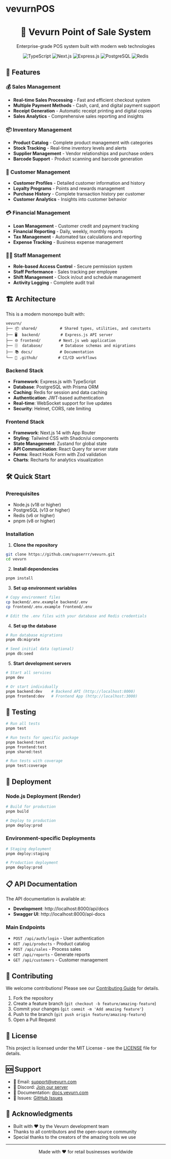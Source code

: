 # vevurnPOS

<div align="center">
  <h1>🏪 Vevurn Point of Sale System</h1>
  <p>Enterprise-grade POS system built with modern web technologies</p>
  
  ![TypeScript](https://img.shields.io/badge/TypeScript-007ACC?style=for-the-badge&logo=typescript&logoColor=white)
  ![Next.js](https://img.shields.io/badge/Next.js-000000?style=for-the-badge&logo=next.js&logoColor=white)
  ![Express.js](https://img.shields.io/badge/Express.js-404D59?style=for-the-badge&logo=express&logoColor=white)
  ![PostgreSQL](https://img.shields.io/badge/PostgreSQL-316192?style=for-the-badge&logo=postgresql&logoColor=white)
  ![Redis](https://img.shields.io/badge/Redis-DC382D?style=for-the-badge&logo=redis&logoColor=white)
</div>

## 🚀 Features

### 💰 Sales Management
- **Real-time Sales Processing** - Fast and efficient checkout system
- **Multiple Payment Methods** - Cash, card, and digital payment support
- **Receipt Generation** - Automatic receipt printing and digital copies
- **Sales Analytics** - Comprehensive sales reporting and insights

### 📦 Inventory Management
- **Product Catalog** - Complete product management with categories
- **Stock Tracking** - Real-time inventory levels and alerts
- **Supplier Management** - Vendor relationships and purchase orders
- **Barcode Support** - Product scanning and barcode generation

### 👥 Customer Management
- **Customer Profiles** - Detailed customer information and history
- **Loyalty Programs** - Points and rewards management
- **Purchase History** - Complete transaction history per customer
- **Customer Analytics** - Insights into customer behavior

### 💳 Financial Management
- **Loan Management** - Customer credit and payment tracking
- **Financial Reporting** - Daily, weekly, monthly reports
- **Tax Management** - Automated tax calculations and reporting
- **Expense Tracking** - Business expense management

### 👨‍💼 Staff Management
- **Role-based Access Control** - Secure permission system
- **Staff Performance** - Sales tracking per employee
- **Shift Management** - Clock in/out and schedule management
- **Activity Logging** - Complete audit trail

## 🏗️ Architecture

This is a modern monorepo built with:

```
vevurn/
├── 📦 shared/          # Shared types, utilities, and constants
├── 🖥️  backend/         # Express.js API server
├── 🌐 frontend/        # Next.js web application
├── 🗄️  database/        # Database schemas and migrations
├── 📚 docs/            # Documentation
└── 🔧 .github/         # CI/CD workflows
```

### Backend Stack
- **Framework**: Express.js with TypeScript
- **Database**: PostgreSQL with Prisma ORM
- **Caching**: Redis for session and data caching
- **Authentication**: JWT-based authentication
- **Real-time**: WebSocket support for live updates
- **Security**: Helmet, CORS, rate limiting

### Frontend Stack
- **Framework**: Next.js 14 with App Router
- **Styling**: Tailwind CSS with Shadcn/ui components
- **State Management**: Zustand for global state
- **API Communication**: React Query for server state
- **Forms**: React Hook Form with Zod validation
- **Charts**: Recharts for analytics visualization

## 🛠️ Quick Start

### Prerequisites
- Node.js (v18 or higher)
- PostgreSQL (v13 or higher)
- Redis (v6 or higher)
- pnpm (v8 or higher)

### Installation

1. **Clone the repository**
```bash
git clone https://github.com/supserrr/vevurn.git
cd vevurn
```

2. **Install dependencies**
```bash
pnpm install
```

3. **Set up environment variables**
```bash
# Copy environment files
cp backend/.env.example backend/.env
cp frontend/.env.example frontend/.env

# Edit the .env files with your database and Redis credentials
```

4. **Set up the database**
```bash
# Run database migrations
pnpm db:migrate

# Seed initial data (optional)
pnpm db:seed
```

5. **Start development servers**
```bash
# Start all services
pnpm dev

# Or start individually
pnpm backend:dev    # Backend API (http://localhost:8000)
pnpm frontend:dev   # Frontend App (http://localhost:3000)
```

## 🧪 Testing

```bash
# Run all tests
pnpm test

# Run tests for specific package
pnpm backend:test
pnpm frontend:test
pnpm shared:test

# Run tests with coverage
pnpm test:coverage
```

## 🚀 Deployment

### Node.js Deployment (Render)
```bash
# Build for production
pnpm build

# Deploy to production
pnpm deploy:prod
```

### Environment-specific Deployments
```bash
# Staging deployment
pnpm deploy:staging

# Production deployment
pnpm deploy:prod
```

## 📋 API Documentation

The API documentation is available at:
- **Development**: http://localhost:8000/api/docs
- **Swagger UI**: http://localhost:8000/api-docs

### Main Endpoints

- `POST /api/auth/login` - User authentication
- `GET /api/products` - Product catalog
- `POST /api/sales` - Process sales
- `GET /api/reports` - Generate reports
- `GET /api/customers` - Customer management

## 🤝 Contributing

We welcome contributions! Please see our [Contributing Guide](CONTRIBUTING.md) for details.

1. Fork the repository
2. Create a feature branch (`git checkout -b feature/amazing-feature`)
3. Commit your changes (`git commit -m 'Add amazing feature'`)
4. Push to the branch (`git push origin feature/amazing-feature`)
5. Open a Pull Request

## 📄 License

This project is licensed under the MIT License - see the [LICENSE](LICENSE) file for details.

## 🆘 Support

- 📧 Email: support@vevurn.com
- 💬 Discord: [Join our server](https://discord.gg/vevurn)
- 📖 Documentation: [docs.vevurn.com](https://docs.vevurn.com)
- 🐛 Issues: [GitHub Issues](https://github.com/supserrr/vevurn/issues)

## 🙏 Acknowledgments

- Built with ❤️ by the Vevurn development team
- Thanks to all contributors and the open-source community
- Special thanks to the creators of the amazing tools we use

---

<div align="center">
  <p>Made with ❤️ for retail businesses worldwide</p>
</div>